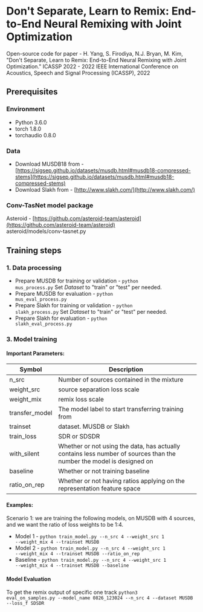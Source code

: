 # Don't Separate, Learn to Remix: End-to-End Neural Remixing with Joint Optimization
Open-source code for paper - H. Yang, S. Firodiya, N.J. Bryan, M. Kim, "Don't Separate, Learn to Remix: End-to-End Neural Remixing with Joint Optimization."  ICASSP 2022 - 2022 IEEE International Conference on
Acoustics, Speech and Signal Processing (ICASSP), 2022
## Prerequisites
### Environment
- Python 3.6.0 <br>
- torch 1.8.0 <br>
- torchaudio 0.8.0 <br>

### Data
- Download MUSDB18 from - [https://sigsep.github.io/datasets/musdb.html#musdb18-compressed-stems](https://sigsep.github.io/datasets/musdb.html#musdb18-compressed-stems)
- Download Slakh from - [http://www.slakh.com/](http://www.slakh.com/)
### Conv-TasNet model package
Asteroid - [https://github.com/asteroid-team/asteroid](https://github.com/asteroid-team/asteroid)<br>
asteroid/models/conv-tasnet.py

## Training steps
### 1. Data processing
- Prepare MUSDB for training or validation - 
<code>python mus_process.py</code>
Set _Dataset_ to "train" or "test" per needed. 
- Prepare MUSDB for evaluation - 
<code>python mus_eval_process.py</code>
- Prepare Slakh for training or validation - 
<code>python slakh_process.py</code>
Set _Dataset_ to "train" or "test" per needed. 
- Prepare Slakh for evaluation - 
<code>python slakh_eval_process.py</code>

### 3. Model training
#### Important Parameters:

| Symbol | Description |
| --- | ----------- |
| n_src          |  Number of sources contained in the mixture|
| weight_src                   |  source separation loss scale|
| weight_mix                  |  remix loss scale |
| transfer_model               |  The model label to start transferring training from |
| trainset            | dataset. MUSDB or Slakh |
| train_loss               |  SDR or SDSDR |
| with_silent          | Whether or not using the data, has actually contains less number of sources than the number the model is designed on |
| baseline                   | Whether or not training baseline |
| ratio_on_rep                |  Whether or not having ratios applying on the representation feature space  |

#### Examples:
Scenario 1:  we are training the following models, on MUSDB with 4 sources, and we want the ratio of loss weights to be 1:4.
- Model 1 -  <code>python train_model.py --n_src 4 --weight_src 1 --weight_mix 4 --trainset MUSDB </code>
- Model 2 - <code>python train_model.py --n_src 4 --weight_src 1 --weight_mix 4 --trainset MUSDB --ratio_on_rep</code>
- Baseline - <code>python train_model.py --n_src 4 --weight_src 1 --weight_mix 4 --trainset MUSDB --baseline</code>

#### Model Evaluation
To get the remix output of specific one track
<code>python3 eval_on_samples.py  --model_name 0826_123024 --n_src 4 --dataset MUSDB --loss_f SDSDR<code>
